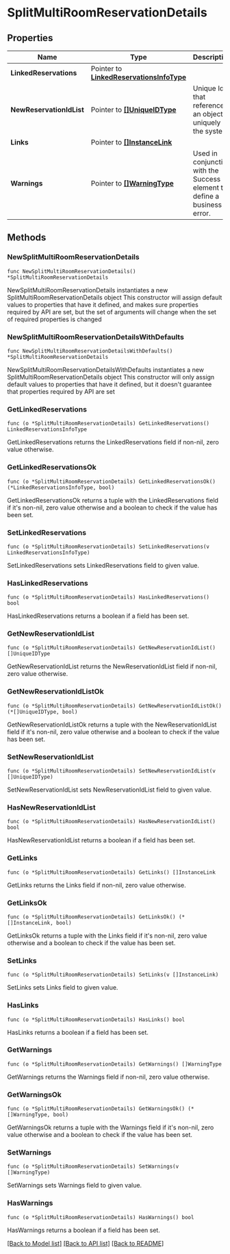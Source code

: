# SplitMultiRoomReservationDetails

## Properties

Name | Type | Description | Notes
------------ | ------------- | ------------- | -------------
**LinkedReservations** | Pointer to [**LinkedReservationsInfoType**](LinkedReservationsInfoType.md) |  | [optional] 
**NewReservationIdList** | Pointer to [**[]UniqueIDType**](UniqueIDType.md) | Unique Id that references an object uniquely in the system. | [optional] 
**Links** | Pointer to [**[]InstanceLink**](InstanceLink.md) |  | [optional] 
**Warnings** | Pointer to [**[]WarningType**](WarningType.md) | Used in conjunction with the Success element to define a business error. | [optional] 

## Methods

### NewSplitMultiRoomReservationDetails

`func NewSplitMultiRoomReservationDetails() *SplitMultiRoomReservationDetails`

NewSplitMultiRoomReservationDetails instantiates a new SplitMultiRoomReservationDetails object
This constructor will assign default values to properties that have it defined,
and makes sure properties required by API are set, but the set of arguments
will change when the set of required properties is changed

### NewSplitMultiRoomReservationDetailsWithDefaults

`func NewSplitMultiRoomReservationDetailsWithDefaults() *SplitMultiRoomReservationDetails`

NewSplitMultiRoomReservationDetailsWithDefaults instantiates a new SplitMultiRoomReservationDetails object
This constructor will only assign default values to properties that have it defined,
but it doesn't guarantee that properties required by API are set

### GetLinkedReservations

`func (o *SplitMultiRoomReservationDetails) GetLinkedReservations() LinkedReservationsInfoType`

GetLinkedReservations returns the LinkedReservations field if non-nil, zero value otherwise.

### GetLinkedReservationsOk

`func (o *SplitMultiRoomReservationDetails) GetLinkedReservationsOk() (*LinkedReservationsInfoType, bool)`

GetLinkedReservationsOk returns a tuple with the LinkedReservations field if it's non-nil, zero value otherwise
and a boolean to check if the value has been set.

### SetLinkedReservations

`func (o *SplitMultiRoomReservationDetails) SetLinkedReservations(v LinkedReservationsInfoType)`

SetLinkedReservations sets LinkedReservations field to given value.

### HasLinkedReservations

`func (o *SplitMultiRoomReservationDetails) HasLinkedReservations() bool`

HasLinkedReservations returns a boolean if a field has been set.

### GetNewReservationIdList

`func (o *SplitMultiRoomReservationDetails) GetNewReservationIdList() []UniqueIDType`

GetNewReservationIdList returns the NewReservationIdList field if non-nil, zero value otherwise.

### GetNewReservationIdListOk

`func (o *SplitMultiRoomReservationDetails) GetNewReservationIdListOk() (*[]UniqueIDType, bool)`

GetNewReservationIdListOk returns a tuple with the NewReservationIdList field if it's non-nil, zero value otherwise
and a boolean to check if the value has been set.

### SetNewReservationIdList

`func (o *SplitMultiRoomReservationDetails) SetNewReservationIdList(v []UniqueIDType)`

SetNewReservationIdList sets NewReservationIdList field to given value.

### HasNewReservationIdList

`func (o *SplitMultiRoomReservationDetails) HasNewReservationIdList() bool`

HasNewReservationIdList returns a boolean if a field has been set.

### GetLinks

`func (o *SplitMultiRoomReservationDetails) GetLinks() []InstanceLink`

GetLinks returns the Links field if non-nil, zero value otherwise.

### GetLinksOk

`func (o *SplitMultiRoomReservationDetails) GetLinksOk() (*[]InstanceLink, bool)`

GetLinksOk returns a tuple with the Links field if it's non-nil, zero value otherwise
and a boolean to check if the value has been set.

### SetLinks

`func (o *SplitMultiRoomReservationDetails) SetLinks(v []InstanceLink)`

SetLinks sets Links field to given value.

### HasLinks

`func (o *SplitMultiRoomReservationDetails) HasLinks() bool`

HasLinks returns a boolean if a field has been set.

### GetWarnings

`func (o *SplitMultiRoomReservationDetails) GetWarnings() []WarningType`

GetWarnings returns the Warnings field if non-nil, zero value otherwise.

### GetWarningsOk

`func (o *SplitMultiRoomReservationDetails) GetWarningsOk() (*[]WarningType, bool)`

GetWarningsOk returns a tuple with the Warnings field if it's non-nil, zero value otherwise
and a boolean to check if the value has been set.

### SetWarnings

`func (o *SplitMultiRoomReservationDetails) SetWarnings(v []WarningType)`

SetWarnings sets Warnings field to given value.

### HasWarnings

`func (o *SplitMultiRoomReservationDetails) HasWarnings() bool`

HasWarnings returns a boolean if a field has been set.


[[Back to Model list]](../README.md#documentation-for-models) [[Back to API list]](../README.md#documentation-for-api-endpoints) [[Back to README]](../README.md)


